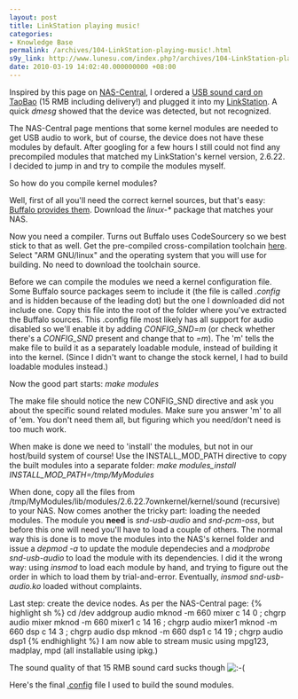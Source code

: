 ```yaml
---
layout: post
title: LinkStation playing music!
categories:
- Knowledge Base
permalink: /archives/104-LinkStation-playing-music!.html
s9y_link: http://www.lunesu.com/index.php?/archives/104-LinkStation-playing-music!.html
date: 2010-03-19 14:02:40.000000000 +08:00
---
```

Inspired by this page on <a href="http://buffalo.nas-central.org/wiki/Add_a_USB_sound_card" title="Add a USB sound card">NAS-Central</a>, I ordered a <a href="http://item.taobao.com/item_detail.jhtml?item_id=50334a3c57df67f334cf4d7b70b6d67c&x_id=db1" title="USB 5.1声卡">USB sound card on TaoBao</a> (15 RMB including delivery!) and plugged it into my <a href="http://www.lunesu.com/archives/96-Heh.html" title="Open stock LinkStation">LinkStation</a>. A quick <em>dmesg</em> showed that the device was detected, but not recognized.

The NAS-Central page mentions that some kernel modules are needed to get USB audio to work, but of course, the device does not have these modules by default. After googling for a few hours I still could not find any precompiled modules that matched my LinkStation's kernel version, 2.6.22. I decided to jump in and try to compile the modules myself.

So how do you compile kernel modules?

Well, first of all you'll need the correct kernel sources, but that's easy: <a href="http://opensource.buffalo.jp/gpl_storage.html" title="Buffalo NAS sources">Buffalo provides them</a>. Download the <em>linux-*</em> package that matches your NAS.

Now you need a compiler. Turns out Buffalo uses CodeSourcery so we best stick to that as well. Get the pre-compiled cross-compilation toolchain <a href="http://www.codesourcery.com/sgpp/lite/arm/releases/2005q3-2" title="CodeSourcery cross-compilation toolchain">here</a>. Select "ARM GNU/linux" and the operating system that you will use for building. No need to download the toolchain source.

Before we can compile the modules we need a kernel configuration file. Some Buffalo source packages seem to include it (the file is called <em>.config</em> and is hidden because of the leading dot) but the one I downloaded did not include one. Copy this file into the root of the folder where you've extracted the Buffalo sources. This .config file most likely has all support for audio disabled so we'll enable it by adding <em>CONFIG_SND=m</em> (or check whether there's a <em>CONFIG_SND</em> present and change that to <em>=m</em>). The 'm' tells the make file to build it as a separately loadable module, instead of building it into the kernel. (Since I didn't want to change the stock kernel, I had to build loadable modules instead.)

Now the good part starts: <em>make modules</em>

The make file should notice the new CONFIG_SND directive and ask you about the specific sound related modules. Make sure you answer 'm' to all of 'em. You don't need them all, but figuring which you need/don't need is too much work.

When make is done we need to 'install' the modules, but not in our host/build system of course! Use the INSTALL_MOD_PATH directive to copy the built modules into a separate folder: <em>make modules_install INSTALL_MOD_PATH=/tmp/MyModules</em>

When done, copy all the files from /tmp/MyModules/lib/modules/2.6.22.7ownkernel/kernel/sound (recursive) to your NAS. Now comes another the tricky part: loading the needed modules. The module you <strong>need</strong> is <em>snd-usb-audio</em> and <em>snd-pcm-oss</em>, but before this one will need you'll have to load a couple of others. The normal way this is done is to move the modules into the NAS's kernel folder and issue a <em>depmod -a</em> to update the module dependecies and a <em>modprobe snd-usb-audio</em> to load the module with its dependencies. I did it the wrong way: using <em>insmod</em> to load each module by hand, and trying to figure out the order in which to load them by trial-and-error. Eventually, <em>insmod snd-usb-audio.ko</em> loaded without complaints.

Last step: create the device nodes. As per the NAS-Central page:
{% highlight sh %}
cd /dev
addgroup audio
mknod -m 660 mixer c 14 0 ; chgrp audio mixer
mknod -m 660 mixer1 c 14 16 ; chgrp audio mixer1
mknod -m 660 dsp c 14 3 ; chgrp audio dsp
mknod -m 660 dsp1 c 14 19 ; chgrp audio dsp1
{% endhighlight %}
I am now able to stream music using mpg123, madplay, mpd (all installable using ipkg.)

The sound quality of that 15 RMB sound card sucks though <img src="http://www.lunesu.com/templates/default/img/emoticons/sad.png" alt=":-(" style="display: inline; vertical-align: bottom;" class="emoticon" />

Here's the final <a href="http://www.lunesu.com/uploads/config.bz2" title="config.bz2" target="_blank">.config</a> file I used to build the sound modules.
